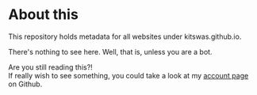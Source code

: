 # About this
This repository holds metadata for all websites under kitswas.github.io.

There's nothing to see here. Well, that is, unless you are a bot.

Are you still reading this?!  
If really wish to see something, you could take a look at my [account page](https://github.com/kitswas/) on Github.
